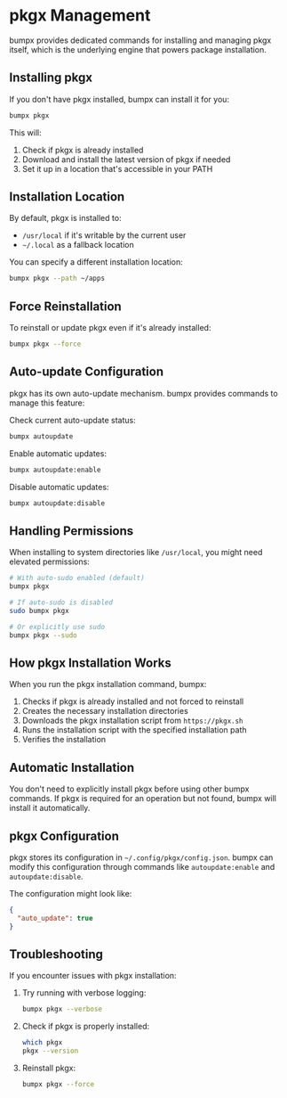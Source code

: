 # pkgx Management

bumpx provides dedicated commands for installing and managing pkgx itself, which is the underlying engine that powers package installation.

## Installing pkgx

If you don't have pkgx installed, bumpx can install it for you:

```bash
bumpx pkgx
```

This will:
1. Check if pkgx is already installed
2. Download and install the latest version of pkgx if needed
3. Set it up in a location that's accessible in your PATH

## Installation Location

By default, pkgx is installed to:
- `/usr/local` if it's writable by the current user
- `~/.local` as a fallback location

You can specify a different installation location:

```bash
bumpx pkgx --path ~/apps
```

## Force Reinstallation

To reinstall or update pkgx even if it's already installed:

```bash
bumpx pkgx --force
```

## Auto-update Configuration

pkgx has its own auto-update mechanism. bumpx provides commands to manage this feature:

Check current auto-update status:

```bash
bumpx autoupdate
```

Enable automatic updates:

```bash
bumpx autoupdate:enable
```

Disable automatic updates:

```bash
bumpx autoupdate:disable
```

## Handling Permissions

When installing to system directories like `/usr/local`, you might need elevated permissions:

```bash
# With auto-sudo enabled (default)
bumpx pkgx

# If auto-sudo is disabled
sudo bumpx pkgx

# Or explicitly use sudo
bumpx pkgx --sudo
```

## How pkgx Installation Works

When you run the pkgx installation command, bumpx:

1. Checks if pkgx is already installed and not forced to reinstall
2. Creates the necessary installation directories
3. Downloads the pkgx installation script from `https://pkgx.sh`
4. Runs the installation script with the specified installation path
5. Verifies the installation

## Automatic Installation

You don't need to explicitly install pkgx before using other bumpx commands. If pkgx is required for an operation but not found, bumpx will install it automatically.

## pkgx Configuration

pkgx stores its configuration in `~/.config/pkgx/config.json`. bumpx can modify this configuration through commands like `autoupdate:enable` and `autoupdate:disable`.

The configuration might look like:

```json
{
  "auto_update": true
}
```

## Troubleshooting

If you encounter issues with pkgx installation:

1. Try running with verbose logging:
   ```bash
   bumpx pkgx --verbose
   ```

2. Check if pkgx is properly installed:
   ```bash
   which pkgx
   pkgx --version
   ```

3. Reinstall pkgx:
   ```bash
   bumpx pkgx --force
   ```
